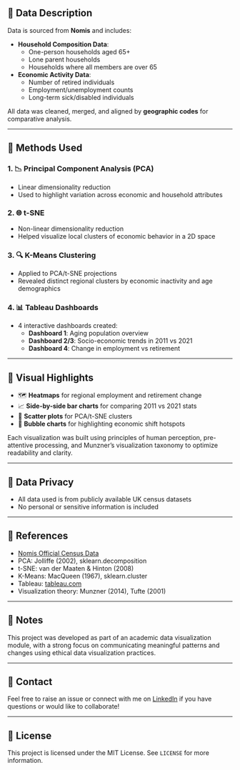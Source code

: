 ## 🍱 Data Description
Data is sourced from **Nomis** and includes:

- **Household Composition Data**:
  - One-person households aged 65+
  - Lone parent households
  - Households where all members are over 65
- **Economic Activity Data**:
  - Number of retired individuals
  - Employment/unemployment counts
  - Long-term sick/disabled individuals

All data was cleaned, merged, and aligned by **geographic codes** for comparative analysis.

---

## 🧠 Methods Used

### 1. 📉 Principal Component Analysis (PCA)
- Linear dimensionality reduction
- Used to highlight variation across economic and household attributes

### 2. 🌐 t-SNE
- Non-linear dimensionality reduction
- Helped visualize local clusters of economic behavior in a 2D space

### 3. 🔍 K-Means Clustering
- Applied to PCA/t-SNE projections
- Revealed distinct regional clusters by economic inactivity and age demographics

### 4. 📊 Tableau Dashboards
- 4 interactive dashboards created:
  - **Dashboard 1**: Aging population overview
  - **Dashboard 2/3**: Socio-economic trends in 2011 vs 2021
  - **Dashboard 4**: Change in employment vs retirement

---

## 🔎 Visual Highlights

- 🗺️ **Heatmaps** for regional employment and retirement change
- 📈 **Side-by-side bar charts** for comparing 2011 vs 2021 stats
- 🧬 **Scatter plots** for PCA/t-SNE clusters
- 🫧 **Bubble charts** for highlighting economic shift hotspots

Each visualization was built using principles of human perception, pre-attentive processing, and Munzner’s visualization taxonomy to optimize readability and clarity.

---

## 🔐 Data Privacy

- All data used is from publicly available UK census datasets
- No personal or sensitive information is included

---

## 📝 References

- [Nomis Official Census Data](https://www.nomisweb.co.uk/)
- PCA: Jolliffe (2002), sklearn.decomposition
- t-SNE: van der Maaten & Hinton (2008)
- K-Means: MacQueen (1967), sklearn.cluster
- Tableau: [tableau.com](https://www.tableau.com)
- Visualization theory: Munzner (2014), Tufte (2001)

---

## 📌 Notes

This project was developed as part of an academic data visualization module, with a strong focus on communicating meaningful patterns and changes using ethical data visualization practices.

---

## 📩 Contact

Feel free to raise an issue or connect with me on [LinkedIn](#) if you have questions or would like to collaborate!

---

## 📄 License

This project is licensed under the MIT License. See `LICENSE` for more information.
